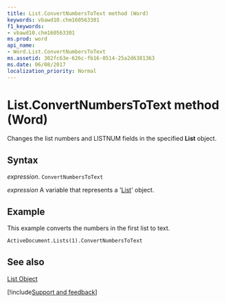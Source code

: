 ```yaml
---
title: List.ConvertNumbersToText method (Word)
keywords: vbawd10.chm160563301
f1_keywords:
- vbawd10.chm160563301
ms.prod: word
api_name:
- Word.List.ConvertNumbersToText
ms.assetid: 302fc63e-626c-fb16-0514-25a2d6381363
ms.date: 06/08/2017
localization_priority: Normal
---
```



# List.ConvertNumbersToText method (Word)

Changes the list numbers and LISTNUM fields in the specified  **List** object.


## Syntax

_expression_. `ConvertNumbersToText`

_expression_ A variable that represents a '[List](Word.List.md)' object.


## Example

This example converts the numbers in the first list to text.


```vb
ActiveDocument.Lists(1).ConvertNumbersToText
```


## See also


[List Object](Word.List.md)

[!include[Support and feedback](~/includes/feedback-boilerplate.md)]